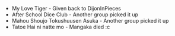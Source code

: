 * My Love Tiger - Given back to DijonInPieces
* After School Dice Club - Another group picked it up
* Mahou Shoujo Tokushuusen Asuka - Another group picked it up
* Tatoe Hai ni natte mo - Mangaka died :c
